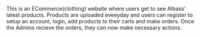 This is an ECommerce(clothing) website where users get to see Albass' latest products. 
Products are uploaded eveeyday and users can register to setup an account, login, add products to their carts and make orders.
Once the Admins recieve the orders, they can now make necessary actions.
